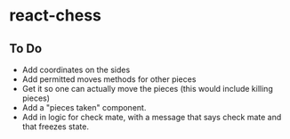 # react-chess

## To Do

- Add coordinates on the sides
- Add permitted moves methods for other pieces
- Get it so one can actually move the pieces (this would include killing pieces)
- Add a "pieces taken" component.
- Add in logic for check mate, with a message that says check mate and that freezes state.
